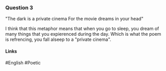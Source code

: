 ### Question 3
"The dark is a private cinema
For the movie dreams in your head"

I think that this metaphor means that when you go to sleep, you dream of many things that you expierenced during the day. Which is what the poem is refrencing, you fall alseep to a "private cinema".

#### Links
#English #Poetic 
